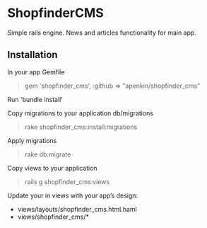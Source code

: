 ShopfinderCMS
==============

Simple rails engine. News and articles functionality for main app.

## Installation

In your app Gemfile
> gem 'shopfinder_cms', :github => "apenkin/shopfinder_cms"

Run 'bundle install'

Copy migrations to your application db/migrations
> rake shopfinder_cms:install:migrations

Apply migrations 
> rake db:migrate

Copy views to your application 
> rails g shopfinder_cms:views

Update your in views with your app’s design:
* views/layouts/shopfinder_cms.html.haml
* views/shopfinder_cms/*
